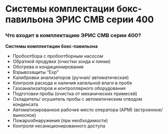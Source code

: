 # Системы комплектации бокс-павильона ЭРИС СМВ серии 400
### Что входит в комплектацию ЭРИС СМВ серии 400?
**Системы комплектации бокс-павильона**
- Пробоотбора с пробоотборным насосом
- Обратной продувки (очистки зонда и линии)
- Обогрева и кондиционирования
- Взрывозащиты “Exp”
- Калибровки анализаторов (ручная/ автоматическая)
- Контроля расхода и наличия капельной влаги в пробе
- Газоанализаторов и контроллерного оборудования
- Подготовки пробы (очистка от механических примесей)
- Охладитель/ осушитель пробы с автоматическим отводом конденсата
- Автоматизированное рабочее место оператора (АРМ) (встроенное/ выносное)
- Пожарообнаружения (при необходимости)
- Контроля несанкционированного доступа